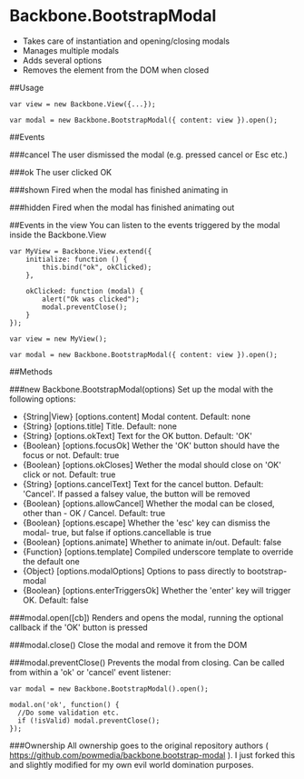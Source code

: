 Backbone.BootstrapModal
=======================

- Takes care of instantiation and opening/closing modals
- Manages multiple modals
- Adds several options
- Removes the element from the DOM when closed



##Usage

    var view = new Backbone.View({...});
  
    var modal = new Backbone.BootstrapModal({ content: view }).open();


##Events

###cancel
The user dismissed the modal (e.g. pressed cancel or Esc etc.)

###ok
The user clicked OK

###shown
Fired when the modal has finished animating in

###hidden
Fired when the modal has finished animating out

##Events in the view
You can listen to the events triggered by the modal inside the Backbone.View

    var MyView = Backbone.View.extend({
        initialize: function () {
            this.bind("ok", okClicked);
        },

        okClicked: function (modal) {
            alert("Ok was clicked");
            modal.preventClose();
        }
    });
    
    var view = new MyView();

    var modal = new Backbone.BootstrapModal({ content: view }).open();

##Methods

###new Backbone.BootstrapModal(options)
Set up the modal with the following options:

- {String|View} [options.content] Modal content. Default: none
- {String} [options.title]        Title. Default: none
- {String} [options.okText]       Text for the OK button. Default: 'OK'
- {Boolean} [options.focusOk]      Wether the 'OK' button should have the focus or not. Default: true
- {Boolean} [options.okCloses]    Wether the modal should close on 'OK' click or not. Default: true
- {String} [options.cancelText]   Text for the cancel button. Default: 'Cancel'. If passed a falsey value, the button will be removed
- {Boolean} [options.allowCancel] Whether the modal can be closed, other than - OK / Cancel. Default: true
- {Boolean} [options.escape]      Whether the 'esc' key can dismiss the modal- true, but false if options.cancellable is true
- {Boolean} [options.animate]     Whether to animate in/out. Default: false
- {Function} [options.template]   Compiled underscore template to override the default one
- {Object} [options.modalOptions] Options to pass directly to bootstrap-modal
- {Boolean} [options.enterTriggersOk] Whether the 'enter' key will trigger OK. Default: false

###modal.open([cb])
Renders and opens the modal, running the optional callback if the 'OK' button is pressed


###modal.close()
Close the modal and remove it from the DOM


###modal.preventClose()
Prevents the modal from closing. Can be called from within a 'ok' or 'cancel' event listener:

    var modal = new Backbone.BootstrapModal().open();
  
    modal.on('ok', function() {
      //Do some validation etc.
      if (!isValid) modal.preventClose();
    });

###Ownership
All ownership goes to the original repository authors ( https://github.com/powmedia/backbone.bootstrap-modal ). I just forked this and slightly modified for my own evil world domination purposes.
